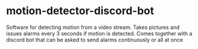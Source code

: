 # motion-detector-discord-bot
Software for detecting motion from a video stream. Takes pictures and issues alarms every 3 seconds if motion is detected. 
Comes together with a discord bot that can be asked to send alarms continuously or all at once
